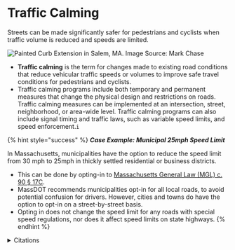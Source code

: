 # Traffic Calming

Streets can be made significantly safer for pedestrians and cyclists when traffic volume is reduced and speeds are limited.&#x20;

![Painted Curb Extension in Salem, MA. Image Source: Mark Chase ](../../.gitbook/assets/50622326597\_8811434c44\_c.jpg)

* **Traffic calming** is the term for changes made to existing road conditions that reduce vehicular traffic speeds or volumes to improve safe travel conditions for pedestrians and cyclists. &#x20;
* Traffic calming programs include both temporary and permanent measures that change the physical design and restrictions on roads. Traffic calming measures can be implemented at an intersection, street, neighborhood, or area-wide level. Traffic calming programs can also include signal timing and traffic laws, such as variable speed limits, and speed enforcement.`i`

{% hint style="success" %}
_**Case Example: Municipal 25mph Speed Limit**_&#x20;

In Massachusetts, municipalities have the option to reduce the speed limit from 30 mph to 25mph in thickly settled residential or business districts.&#x20;

* This can be done by opting-in to [Massachusetts General Law (MGL) c. 90 § 17C](https://malegislature.gov/Laws/GeneralLaws/PartI/TitleXIV/Chapter90/Section17C/).&#x20;
* MassDOT recommends municipalities opt-in for all local roads, to avoid potential confusion for drivers. However, cities and towns do have the option to opt-in on a street-by-street basis.&#x20;
* Opting in does not change the speed limit for any roads with special speed regulations, nor does it affect speed limits on state highways. &#x20;
{% endhint %}

<details>

<summary>Citations</summary>

`i` _U.S. Department of Transportation (2019) Traffic Calming to Slow Vehicle Speeds._ [_https://www.transportation.gov/mission/health/Traffic-Calming-to-Slow-Vehicle-Speeds_](https://www.transportation.gov/mission/health/Traffic-Calming-to-Slow-Vehicle-Speeds/)_;_&#x20;

</details>
